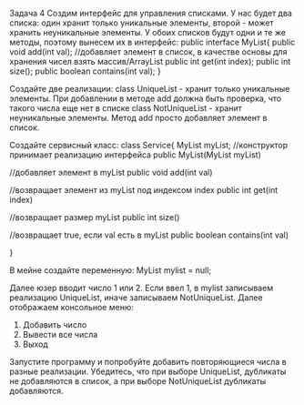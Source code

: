 Задача 4 Создим интерфейс для управления списками.
У нас будет два списка: один хранит только уникальные элементы, второй - может хранить неуникальные элементы.
У обоих списков будут одни и те же методы, поэтому вынесем их в интерфейс:
public interface MyList{
public void add(int val); //добавляет элемент в список, в качестве основы для хранения чисел взять массив/ArrayList
public int get(int index);
public int size();
public boolean contains(int val);
}


Создайте две реализации:
class UniqueList - хранит только уникальные элементы. При добавлении в методе add должна быть проверка, что такого числа еще нет в списке
class NotUniqueList - хранит неуникальные элементы. Метод add просто добавляет элемент в список.

Создайте сервисный класс:
class Service{
MyList myList;
//конструктор принимает реализацию интерфейса
public MyList(MyList myList)

//добавляет элемент в myList
public void add(int val)

//возвращает элемент из myList под индексом index
public int get(int index)

//возвращает размер myList
public int size()

//возвращает true, если val есть в myList
public boolean contains(int val)

}


В мейне создайте переменную:
MyList mylist = null;

Далее юзер вводит число 1 или 2.
Если ввел 1, в mylist записываем реализацию UniqueList, иначе записываем NotUniqueList.
Далее отображаем консольное меню:
1. Добавить число
2. Вывести все числа
3. Выход

Запустите программу и попробуйте добавить повторяющиеся числа в разные реализации.
Убедитесь, что при выборе UniqueList, дубликаты не добавляются в список, а при выборе NotUniqueList дубликаты добавляются.